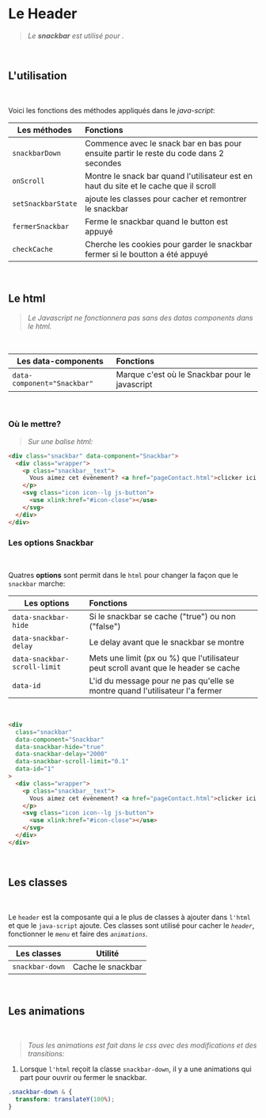 # Le Header

> _Le **snackbar** est utilisé pour ._

<br>

## L'utilisation

<br>

Voici les fonctions des méthodes appliqués dans le _java-script_:

| Les méthodes       | Fonctions                                                                              |
| ------------------ | :------------------------------------------------------------------------------------- |
| `snackbarDown`     | Commence avec le snack bar en bas pour ensuite partir le reste du code dans 2 secondes |
| `onScroll`         | Montre le snack bar quand l'utilisateur est en haut du site et le cache que il scroll  |
| `setSnackbarState` | ajoute les classes pour cacher et remontrer le snackbar                                |
| `fermerSnackbar`   | Ferme le snackbar quand le button est appuyé                                           |
| `checkCache`       | Cherche les cookies pour garder le snackbar fermer si le boutton a été appuyé          |

<br>

## Le html

> _Le Javascript ne fonctionnera pas sans des datas components dans le html._

<br>

| Les data-components         | Fonctions                                      |
| --------------------------- | :--------------------------------------------- |
| `data-component="Snackbar"` | Marque c'est où le Snackbar pour le javascript |

<br>

### Où le mettre?

> _Sur une balise html:_

```html
<div class="snackbar" data-component="Snackbar">
  <div class="wrapper">
    <p class="snackbar__text">
      Vous aimez cet évènement? <a href="pageContact.html">clicker ici!</a>
    </p>
    <svg class="icon icon--lg js-button">
      <use xlink:href="#icon-close"></use>
    </svg>
  </div>
</div>
```

### Les options Snackbar

<br>

Quatres **options** sont permit dans le `html` pour changer la façon que le `snackbar` marche:

| Les options                  | Fonctions                                                                           |
| ---------------------------- | :---------------------------------------------------------------------------------- |
| `data-snackbar-hide`         | Si le snackbar se cache ("true") ou non ("false")                                   |
| `data-snackbar-delay`        | Le delay avant que le snackbar se montre                                            |
| `data-snackbar-scroll-limit` | Mets une limit (px ou %) que l'utilisateur peut scroll avant que le header se cache |
| `data-id`                    | L'id du message pour ne pas qu'elle se montre quand l'utilisateur l'a fermer        |

<br>

```html
<div
  class="snackbar"
  data-component="Snackbar"
  data-snackbar-hide="true"
  data-snackbar-delay="2000"
  data-snackbar-scroll-limit="0.1"
  data-id="1"
>
  <div class="wrapper">
    <p class="snackbar__text">
      Vous aimez cet évènement? <a href="pageContact.html">clicker ici!</a>
    </p>
    <svg class="icon icon--lg js-button">
      <use xlink:href="#icon-close"></use>
    </svg>
  </div>
</div>
```

<br>

## Les classes

<br>

Le `header` est la composante qui a le plus de classes à ajouter dans `l'html` et que le `java-script` ajoute. Ces classes sont utilisé pour cacher le _`header`_, fonctionner le _`menu`_ et faire des _`animations`_.

|   Les classes   |      Utilité      |
| :-------------: | :---------------: |
| `snackbar-down` | Cache le snackbar |

<br>

## Les animations

<br>

> _Tous les animations est fait dans le css avec des modifications et des transitions:_

1. Lorsque `l'html` reçoit la classe `snackbar-down`, il y a une animations qui part pour ouvrir ou fermer le snackbar.

```css
.snackbar-down & {
  transform: translateY(100%);
}
```
